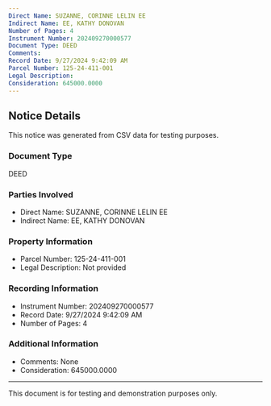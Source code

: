 ```yaml
---
Direct Name: SUZANNE, CORINNE LELIN EE
Indirect Name: EE, KATHY DONOVAN
Number of Pages: 4
Instrument Number: 202409270000577
Document Type: DEED
Comments: 
Record Date: 9/27/2024 9:42:09 AM
Parcel Number: 125-24-411-001
Legal Description: 
Consideration: 645000.0000
---
```


## Notice Details

This notice was generated from CSV data for testing purposes.

### Document Type
DEED

### Parties Involved
- Direct Name: SUZANNE, CORINNE LELIN EE
- Indirect Name: EE, KATHY DONOVAN

### Property Information
- Parcel Number: 125-24-411-001
- Legal Description: Not provided

### Recording Information
- Instrument Number: 202409270000577
- Record Date: 9/27/2024 9:42:09 AM
- Number of Pages: 4

### Additional Information
- Comments: None
- Consideration: 645000.0000

---

This document is for testing and demonstration purposes only.
